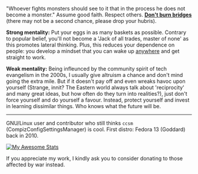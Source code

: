 "Whoever fights monsters should see to it that in the process he does not become a monster." Assume good faith. Respect others. **<ins>Don't burn bridges</ins>** (there may not be a second chance, please drop your hubris).

**Strong mentality:** Put your eggs in as many baskets as possible. Contrary to popular belief, you'll not become a 'Jack of all trades, master of none' as this promotes lateral thinking. Plus, this reduces your dependence on people: you develop a mindset that you can wake up <ins>anywhere</ins> and get straight to work.

**Weak mentality:** Being infleunced by the community spirit of tech evangelism in the 2000s, I usually give altruism a chance and don't mind going the extra mile. But if it doesn't pay off and even wreaks havoc upon yourself (Strange, innit? The Eastern world always talk about 'reciprocity' and many great ideas, but how often do they turn into realities?), just don't force yourself and do yourself a favour. Instead, protect yourself and invest in learning dissimilar things. Who knows what the future will be.

---

GNU/Linux user and contributor who still thinks `ccsm` (CompizConfigSettingsManager) is cool. First distro: Fedora 13 (Goddard) back in 2010.



[![My Awesome Stats](https://awesome-github-stats.azurewebsites.net/user-stats/alexpoone?cardType=level&preferLogin=false)](https://git.io/awesome-stats-card)

If you appreciate my work, I kindly ask you to consider donating to those affected by war instead.

<!--<blockquote cite="https://www.huxley.net/bnw/four.html">
  <p>Lot was dragging his feet. The men grabbed Lot’s arm, and the arms of his wife and daughters—<em>God was so merciful to them!</em>—and dragged them to safety outside the city. When they had them outside, Lot was told, “Now run for your life! Don’t look back! Don’t stop anywhere on the plain—run for the hills or you’ll be swept away.” [...] But Lot’s wife looked back and turned into a pillar of salt.</p>
  <footer><cite>— Gen 19:16-17,26</cite></footer>
</blockquote>
<hr></hr>-->
<!-- <div align="center"><p>We'll NEVER tire of supporting and donating to Ukraine!</p><p>Slava Ukraini, heroiam slava! Crimea is Ukraine!</p><a href="#"><img height="20" src="https://upload.wikimedia.org/wikipedia/commons/thumb/4/49/Flag_of_Ukraine.svg/320px-Flag_of_Ukraine.svg.png"></a> <a href="#"><img height="20" src="https://upload.wikimedia.org/wikipedia/commons/thumb/0/08/Flag_of_the_Crimean_Tatar_people.svg/320px-Flag_of_the_Crimean_Tatar_people.svg.png"></a></div>
<br>
<table>
  <tr>
    <td><p>Read<br>the docs</p></td><td>Modern turbo stack:<p><a href="https://doc.rust-lang.org/std/index.html"><img src="https://avatars.githubusercontent.com/u/5430905?s=48&v=4"></img></a> <a href="https://docs.python.org/3/tutorial/stdlib.html"><img src="https://avatars.githubusercontent.com/u/1525981?s=48&v=4"></img></a> <a href="https://actix.rs/docs/server"><img src="https://avatars.githubusercontent.com/u/32776943?s=48&v=4"></img></a> <a href="https://editor.swagger.io/?url=https://raw.githubusercontent.com/jmini/openapi-talk/master/OpenAPI-Spec/todo-backend.yaml"><img src="https://avatars.githubusercontent.com/u/7658037?s=48&v=4"></img></a> <a href="https://tokio.rs/tokio/tutorial/hello-tokio"><img src="https://avatars.githubusercontent.com/u/20248544?s=48&v=4"></img></a> <a href="https://www.mongodb.com/docs/drivers/rust/current/fundamentals/crud/read-operations/retrieve/"><img src="https://avatars.githubusercontent.com/u/45120?s=48&v=4"></img></a><span>Any SMTP Server</span></p></td>
    <td>Monetisation:<p><a href="https://www.braintreegateway.com/"><img src="https://avatars.githubusercontent.com/u/3453?s=48&v=4"></img></a> <a target="_blank" href="https://adsense.google.com/"><img height="48" src="https://upload.wikimedia.org/wikipedia/en/2/2e/Adsense_rebranded_with_a_new_logo.png"></img></a> <a target="_blank" href="https://doc.courtbouillon.org/weasyprint/stable/first_steps.html#quickstart"><img height="48" src="https://avatars.githubusercontent.com/u/870325?s=48&v=4"></img></a></p></td>
    <td>Occasionally used:<p><a href="https://doc.qt.io/qtforpython-6/modules.html"><img src="https://avatars.githubusercontent.com/u/159455?s=48&v=4"></img></a> <a href="https://docs.fastlane.tools/"><img src="https://avatars.githubusercontent.com/u/11098337?s=48&v=4"></img></a></p>
</td>
  </tr>
</table> -->
